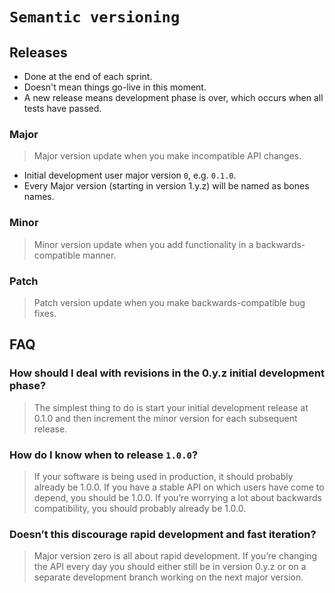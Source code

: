 # `Semantic versioning`

## Releases

- Done at the end of each sprint.
- Doesn't mean things go-live in this moment.
- A new release means development phase is over, which occurs when all tests have passed.

### Major

> Major version update when you make incompatible API changes.

- Initial development user major version `0`, e.g. `0.1.0`.
- Every Major version (starting in version 1.y.z) will be named as bones names.

### Minor

> Minor version update when you add functionality in a backwards-compatible manner.

### Patch

> Patch version update when you make backwards-compatible bug fixes.

## FAQ

### How should I deal with revisions in the 0.y.z initial development phase?

> The simplest thing to do is start your initial development release at 0.1.0 and then increment the minor version for each subsequent release.

### How do I know when to release `1.0.0`?

> If your software is being used in production, it should probably already be 1.0.0. If you have a stable API on which users have come to depend, you should be 1.0.0. If you’re worrying a lot about backwards compatibility, you should probably already be 1.0.0.

### Doesn’t this discourage rapid development and fast iteration?

> Major version zero is all about rapid development. If you’re changing the API every day you should either still be in version 0.y.z or on a separate development branch working on the next major version.